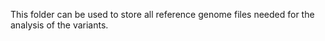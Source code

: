 This folder can be used to store all reference genome files needed for the analysis of the variants.
